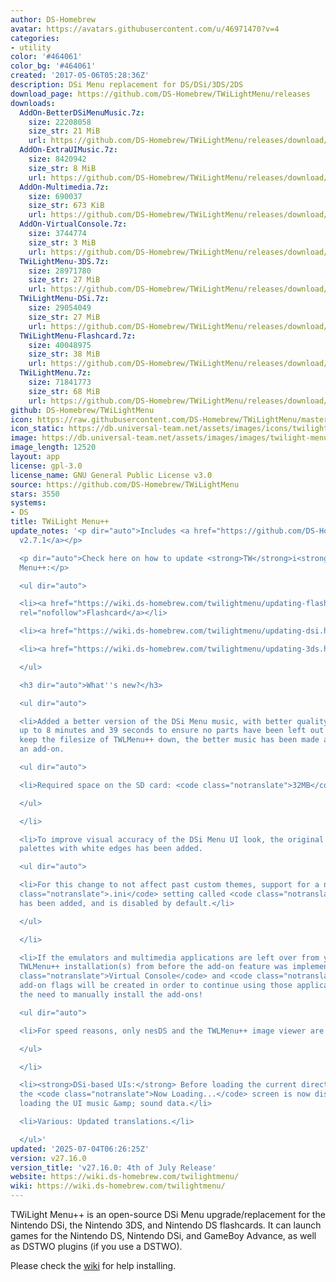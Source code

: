 ```yaml
---
author: DS-Homebrew
avatar: https://avatars.githubusercontent.com/u/46971470?v=4
categories:
- utility
color: '#464061'
color_bg: '#464061'
created: '2017-05-06T05:28:36Z'
description: DSi Menu replacement for DS/DSi/3DS/2DS
download_page: https://github.com/DS-Homebrew/TWiLightMenu/releases
downloads:
  AddOn-BetterDSiMenuMusic.7z:
    size: 22208058
    size_str: 21 MiB
    url: https://github.com/DS-Homebrew/TWiLightMenu/releases/download/v27.16.0/AddOn-BetterDSiMenuMusic.7z
  AddOn-ExtraUIMusic.7z:
    size: 8420942
    size_str: 8 MiB
    url: https://github.com/DS-Homebrew/TWiLightMenu/releases/download/v27.16.0/AddOn-ExtraUIMusic.7z
  AddOn-Multimedia.7z:
    size: 690037
    size_str: 673 KiB
    url: https://github.com/DS-Homebrew/TWiLightMenu/releases/download/v27.16.0/AddOn-Multimedia.7z
  AddOn-VirtualConsole.7z:
    size: 3744774
    size_str: 3 MiB
    url: https://github.com/DS-Homebrew/TWiLightMenu/releases/download/v27.16.0/AddOn-VirtualConsole.7z
  TWiLightMenu-3DS.7z:
    size: 28971780
    size_str: 27 MiB
    url: https://github.com/DS-Homebrew/TWiLightMenu/releases/download/v27.16.0/TWiLightMenu-3DS.7z
  TWiLightMenu-DSi.7z:
    size: 29054049
    size_str: 27 MiB
    url: https://github.com/DS-Homebrew/TWiLightMenu/releases/download/v27.16.0/TWiLightMenu-DSi.7z
  TWiLightMenu-Flashcard.7z:
    size: 40048975
    size_str: 38 MiB
    url: https://github.com/DS-Homebrew/TWiLightMenu/releases/download/v27.16.0/TWiLightMenu-Flashcard.7z
  TWiLightMenu.7z:
    size: 71841773
    size_str: 68 MiB
    url: https://github.com/DS-Homebrew/TWiLightMenu/releases/download/v27.16.0/TWiLightMenu.7z
github: DS-Homebrew/TWiLightMenu
icon: https://raw.githubusercontent.com/DS-Homebrew/TWiLightMenu/master/booter/Twilight%2B%2B-animated%20icon-fix.gif
icon_static: https://db.universal-team.net/assets/images/icons/twilight-menu.png
image: https://db.universal-team.net/assets/images/images/twilight-menu.png
image_length: 12520
layout: app
license: gpl-3.0
license_name: GNU General Public License v3.0
source: https://github.com/DS-Homebrew/TWiLightMenu
stars: 3550
systems:
- DS
title: TWiLight Menu++
update_notes: '<p dir="auto">Includes <a href="https://github.com/DS-Homebrew/nds-bootstrap/releases/tag/v2.7.1">nds-bootstrap
  v2.7.1</a></p>

  <p dir="auto">Check here on how to update <strong>TW</strong>i<strong>L</strong>ight
  Menu++:</p>

  <ul dir="auto">

  <li><a href="https://wiki.ds-homebrew.com/twilightmenu/updating-flashcard.html"
  rel="nofollow">Flashcard</a></li>

  <li><a href="https://wiki.ds-homebrew.com/twilightmenu/updating-dsi.html" rel="nofollow">DSi</a></li>

  <li><a href="https://wiki.ds-homebrew.com/twilightmenu/updating-3ds.html" rel="nofollow">3DS</a></li>

  </ul>

  <h3 dir="auto">What''s new?</h3>

  <ul dir="auto">

  <li>Added a better version of the DSi Menu music, with better quality and lasting
  up to 8 minutes and 39 seconds to ensure no parts have been left out! In order to
  keep the filesize of TWLMenu++ down, the better music has been made available as
  an add-on.

  <ul dir="auto">

  <li>Required space on the SD card: <code class="notranslate">32MB</code></li>

  </ul>

  </li>

  <li>To improve visual accuracy of the DSi Menu UI look, the original user color
  palettes with white edges has been added.

  <ul dir="auto">

  <li>For this change to not affect past custom themes, support for a new theme <code
  class="notranslate">.ini</code> setting called <code class="notranslate">UsernameEdgeAlpha</code>
  has been added, and is disabled by default.</li>

  </ul>

  </li>

  <li>If the emulators and multimedia applications are left over from your previous
  TWLMenu++ installation(s) from before the add-on feature was implemented, the <code
  class="notranslate">Virtual Console</code> and <code class="notranslate">Multimedia</code>
  add-on flags will be created in order to continue using those applications without
  the need to manually install the add-ons!

  <ul dir="auto">

  <li>For speed reasons, only nesDS and the TWLMenu++ image viewer are detected.</li>

  </ul>

  </li>

  <li><strong>DSi-based UIs:</strong> Before loading the current directory listing,
  the <code class="notranslate">Now Loading...</code> screen is now displayed when
  loading the UI music &amp; sound data.</li>

  <li>Various: Updated translations.</li>

  </ul>'
updated: '2025-07-04T06:26:25Z'
version: v27.16.0
version_title: 'v27.16.0: 4th of July Release'
website: https://wiki.ds-homebrew.com/twilightmenu/
wiki: https://wiki.ds-homebrew.com/twilightmenu/
---
```

TWiLight Menu++ is an open-source DSi Menu upgrade/replacement for the Nintendo DSi, the Nintendo 3DS, and Nintendo DS flashcards. It can launch games for the Nintendo DS, Nintendo DSi, and GameBoy Advance, as well as DSTWO plugins (if you use a DSTWO).

Please check the [wiki](https://wiki.ds-homebrew.com/twilightmenu/) for help installing.